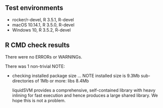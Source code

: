 ## Test environments
* rocker/r-devel, R 3.5.1, R-devel
* macOS 10.14.1, R 3.5.0, R-devel
* Windows 10, R 3.5.2, R-devel

## R CMD check results
There were no ERRORs or WARNINGs. 

There was 1 non-trivial NOTE:

* checking installed package size ... NOTE
  installed size is  9.3Mb
  sub-directories of 1Mb or more:
    libs   8.4Mb

  liquidSVM provides a comprehensive, self-contained library
  with heavy inlining for fast execution and hence produces
  a large shared library. We hope this is not a problem.
